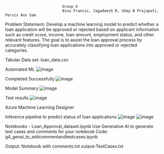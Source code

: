                               Group 4
                              Binu Francis, Jagadeesh R, Uday B Prajapati, Persis Ann Sam
Problem Statement:
Develop a machine learning model to predict whether a loan application will be approved or rejected based on applicant information such as credit score, income, loan amount, employment status, and other relevant features. The goal is to assist the loan approval process by accurately classifying loan applications into approved or rejected categories.

Tabular Data set: loan_data.csv

Automated ML
  ![image](https://github.com/user-attachments/assets/0defcc3b-11d6-422b-a274-92da4b57bbb4)
  
  Completed Successfully
  ![image](https://github.com/user-attachments/assets/8927a2ab-b920-46b9-b9ec-a326b54a6689)

  Model Summary
  ![image](https://github.com/user-attachments/assets/69ac8c11-4066-4cf9-a4bc-b3d4f42c2454)

  Test results
  ![image](https://github.com/user-attachments/assets/cbf3eee2-832e-4c8c-b7da-7b754398d616)


Azure Machine Learning Designer

  Inference pipeline to predict status of loan applications
  ![image](https://github.com/user-attachments/assets/5ed2bef7-6ba4-4117-8a89-97db00159a8b)
  ![image](https://github.com/user-attachments/assets/ecfd0854-b1bd-4497-8c72-e76930d1791f)


Notebooks - Loan_Approval_dataset.ipynb
Use Generative AI to generate test cases and comments for your notebook
  Code:
  g4_genai_to_addcommentandtestcases.ipynb
  
  Output:
  Notebook with comments.txt
  output-TestCases.txt





